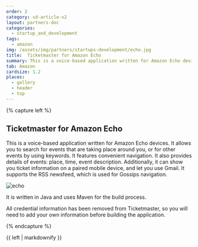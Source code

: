 ```yaml
---
order: 2
category: sd-article-v2
layout: partners-doc
categories: 
  - startup_and_development
tags:
  - amazon
img: /assets/img/partners/startups-development/echo.jpg
title:  Ticketmaster for Amazon Echo
summary: This is a voice-based application written for Amazon Echo devices
tab: Amazon
cardsize: 1.2
places:
  - gallery
  - header
  - top
---
```


{% capture left %}

## Ticketmaster for Amazon Echo

This is a voice-based application written for Amazon Echo devices. It allows you to search for events that are taking place around you, or for other events by using keywords. It features convenient navigation. It also provides details of events: place, time, event description. Additionally, it can show you ticket information on a paired mobile device, and let you use Gmail. It supports the RSS newsfeed, which is used for Gossips navigation.

![echo](/assets/img/partners/startups-development/echo.jpg)

It is written in Java and uses Maven for the build process.

All credential information has been removed from Ticketmaster, so you will need to add your own information before building the application.

{% endcapture %}

<div class="col-lg-8 col-md-8 col-sm-8">{{ left | markdownify }}</div>

